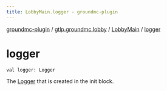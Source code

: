 ```yaml
---
title: LobbyMain.logger - groundmc-plugin
---
```


[groundmc-plugin](../../index.html) / [gtlp.groundmc.lobby](../index.html) / [LobbyMain](index.html) / [logger](.)

# logger

`val logger: Logger`

The [Logger](#) that is created in the init block.

